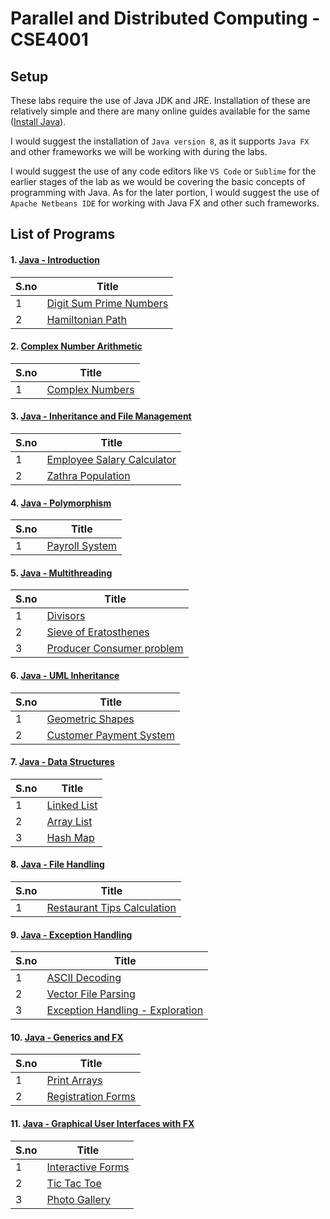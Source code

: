 # Parallel and Distributed Computing - CSE4001


## Setup

These labs require the use of Java JDK and JRE. Installation of these are relatively simple and there are many online guides available for the same ([Install Java](https://java.com/en/download/help/download_options.html)).

I would suggest the installation of `Java version 8`, as it supports `Java FX` and other frameworks we will be working with during the labs.

I would suggest the use of any code editors like `VS Code` or `Sublime` for the earlier stages of the lab as we would be covering the basic concepts of programming with Java. As for the later portion, I would suggest the use of `Apache Netbeans IDE` for working with Java FX and other such frameworks.


## List of Programs

#### 1. [Java - Introduction](./Introduction_Lab_1)

| S.no | Title |
| ---- | ----- |
| 1 | [Digit Sum Prime Numbers](./Introduction_Lab_1/prime_count.java) |
| 2 | [Hamiltonian Path](./Introduction_Lab_1/hamiltonian_path.java) |


#### 2. [Complex Number Arithmetic](./Complex_Numbers_Lab_2)

| S.no | Title |
| ---- | ----- |
| 1 | [Complex Numbers](./Complex_Numbers_Lab_2/complex_numbers.java) |


#### 3. [Java - Inheritance and File Management](./Inheritance_and_Files_Lab_3)

| S.no | Title |
| ---- | ----- |
| 1 | [Employee Salary Calculator](./Inheritance_and_Files_Lab_3/employee_salary.java) |
| 2 | [Zathra Population](./Inheritance_and_Files_Lab_3/population.java) |


#### 4. [Java - Polymorphism](./Payroll_System_Lab_4)

| S.no | Title |
| ---- | ----- |
| 1 | [Payroll System](./Payroll_System_Lab_4/payroll.java) |


#### 5. [Java - Multithreading](./Multithreading_Lab_5)

| S.no | Title |
| ---- | ----- |
| 1 | [Divisors](./Multithreading_Lab_5/divisors.java) |
| 2 | [Sieve of Eratosthenes](./Multithreading_Lab_5/sieve.java) |
| 3 | [Producer Consumer problem](./Multithreading_Lab_5/producer_consumer.java) |


#### 6. [Java - UML Inheritance](./UML_Inheritance_Lab_6)

| S.no | Title |
| ---- | ----- |
| 1 | [Geometric Shapes](./UML_Inheritance_Lab_6/shapes.java) |
| 2 | [Customer Payment System](./UML_Inheritance_Lab_6/payment.java) |


#### 7. [Java - Data Structures](./Data_Structures_Lab_7)

| S.no | Title |
| ---- | ----- |
| 1 | [Linked List](./Data_Structures_Lab_7/linked_list.java) |
| 2 | [Array List](./Data_Structures_Lab_7/array_list.java) |
| 3 | [Hash Map](./Data_Structures_Lab_7/hash_map.java) |


#### 8. [Java - File Handling](./File_Handling_Lab_8)

| S.no | Title |
| ---- | ----- |
| 1 | [Restaurant Tips Calculation](./File_Handling_Lab_8/restaurant.java) |


#### 9. [Java - Exception Handling](./Exception_Handling_Lab_9)

| S.no | Title |
| ---- | ----- |
| 1 | [ASCII Decoding](./Exception_Handling_Lab_9/ascii_decoding.java) |
| 2 | [Vector File Parsing](./Exception_Handling_Lab_9/vector_parse.java) |
| 3 | [Exception Handling - Exploration](./Exception_Handling_Lab_9/exceptions.java) |


#### 10. [Java - Generics and FX](./Generics_and_FX_Lab_10)

| S.no | Title |
| ---- | ----- |
| 1 | [Print Arrays](./Generics_and_FX_Lab_10/print_array.java) |
| 2 | [Registration Forms](./Generics_and_FX_Lab_10/Registration) |


#### 11. [Java - Graphical User Interfaces with FX](./Graphical_User_Interfaces_Lab_11)

| S.no | Title |
| ---- | ----- |
| 1 | [Interactive Forms](./Graphical_User_Interfaces_Lab_11/forms/) |
| 2 | [Tic Tac Toe](./Graphical_User_Interfaces_Lab_11/tic-tac-toe/) |
| 3 | [Photo Gallery](./Graphical_User_Interfaces_Lab_11/gallery/) |
